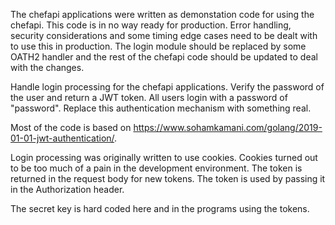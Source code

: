 The chefapi applications were written as demonstation code for using the chefapi. This code is in no way ready for production. Error handling, security considerations and some timing edge cases need to be dealt with to use this in production.  The login module should be replaced by some OATH2 handler and the rest of the chefapi code should be updated to deal with the changes. 

Handle login processing for the chefapi applications.  Verify the password of the user and return a JWT token.  All users login with a password of "password". Replace this authentication mechanism with something real.

Most of the code is based on https://www.sohamkamani.com/golang/2019-01-01-jwt-authentication/.

Login processing was originally written to use cookies. Cookies turned out to be too much
of a pain in the development environment.  The token is returned in the request body for
new tokens.  The token is used by passing it in the Authorization header.

The secret key is hard coded here and in the programs using the tokens.
